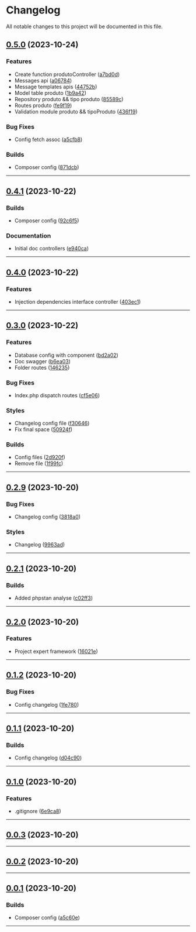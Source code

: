 <!--- BEGIN HEADER -->
# Changelog

All notable changes to this project will be documented in this file.
<!--- END HEADER -->

## [0.5.0](https://github.com/jonas-elias/mercado-software-expert/compare/v0.4.1...v0.5.0) (2023-10-24)

### Features

* Create function produtoController ([a7bd0d](https://github.com/jonas-elias/mercado-software-expert/commit/a7bd0dc0541a2977b9cc599cec054012ed5a6d8e))
* Messages api ([a06784](https://github.com/jonas-elias/mercado-software-expert/commit/a067846f36124644b676e6d504c5b00af96c1bd6))
* Message templates apis ([44752b](https://github.com/jonas-elias/mercado-software-expert/commit/44752b73ddf53e624a0daf7e07c90aa1a5c7ed6e))
* Model table produto ([1b9a42](https://github.com/jonas-elias/mercado-software-expert/commit/1b9a4249ec73118e8ac8f9342f926f1e77ef6f7b))
* Repository produto && tipo produto ([85589c](https://github.com/jonas-elias/mercado-software-expert/commit/85589ce57229ddd23476899cd1fb6e0eb234b531))
* Routes produto ([fe9f19](https://github.com/jonas-elias/mercado-software-expert/commit/fe9f191977e65807c00854ead648a389a31e1d50))
* Validation module produto && tipoProduto ([436f19](https://github.com/jonas-elias/mercado-software-expert/commit/436f1934e251c713321cda57b881938bd7fb755c))

### Bug Fixes

* Config fetch assoc ([a5cfb8](https://github.com/jonas-elias/mercado-software-expert/commit/a5cfb81a61eca5428afdac51aef96b3421bd2828))

### Builds

* Composer config ([871dcb](https://github.com/jonas-elias/mercado-software-expert/commit/871dcb4f684cd8321e415e21d3d2b3a0d331decc))


---

## [0.4.1](https://github.com/jonas-elias/mercado-software-expert/compare/v0.4.0...v0.4.1) (2023-10-22)

### Builds

* Composer config ([92c6f5](https://github.com/jonas-elias/mercado-software-expert/commit/92c6f51d965493af2aa06d0fd760c39af452f525))

### Documentation

* Initial doc controllers ([e940ca](https://github.com/jonas-elias/mercado-software-expert/commit/e940cad3d05b95e4d6f2d1e875bd86852167f3ee))


---

## [0.4.0](https://github.com/jonas-elias/mercado-software-expert/compare/v0.3.0...v0.4.0) (2023-10-22)

### Features

* Injection dependencies interface controller ([403ec1](https://github.com/jonas-elias/mercado-software-expert/commit/403ec1c40dc7e577d01ba736fee97158d3854d54))


---

## [0.3.0](https://github.com/jonas-elias/mercado-software-expert/compare/v0.2.9...v0.3.0) (2023-10-22)

### Features

* Database config with component ([bd2a02](https://github.com/jonas-elias/mercado-software-expert/commit/bd2a026d4b33a6bd4a403c211a04ba68f32982bf))
* Doc swagger ([b6ea03](https://github.com/jonas-elias/mercado-software-expert/commit/b6ea0387ab5dd7c30f7b8d4ddff6c789fecbc267))
* Folder routes ([146235](https://github.com/jonas-elias/mercado-software-expert/commit/14623530e6ba56f29a099a02bbad88fd473c2a26))

### Bug Fixes

* Index.php dispatch routes ([cf5e06](https://github.com/jonas-elias/mercado-software-expert/commit/cf5e069b462d22b98335f45472df0da2c36f46a8))

### Styles

* Changelog config file ([f30646](https://github.com/jonas-elias/mercado-software-expert/commit/f30646acf33e84cead0b1869f50f8febf18c25ee))
* Fix final space ([50924f](https://github.com/jonas-elias/mercado-software-expert/commit/50924f5d72c28f8c4072d6e36866a8fd10acdfa2))

### Builds

* Config files ([2d920f](https://github.com/jonas-elias/mercado-software-expert/commit/2d920f427beccdc81e4ad808cc29c135ce55f533))
* Remove file ([1f99fc](https://github.com/jonas-elias/mercado-software-expert/commit/1f99fc8afe528cd4cf5825a671c60dc82d6a7d8f))


---

## [0.2.9](https://github.com/jonas-elias/mercado-software-expert/compare/v0.2.8...v0.2.9) (2023-10-20)

### Bug Fixes

* Changelog config ([3818a0](https://github.com/jonas-elias/mercado-software-expert/commit/3818a042c9b488c03a954f49fc31c662179e73b5))

### Styles

* Changelog ([9963ad](https://github.com/jonas-elias/mercado-software-expert/commit/9963ad9003fcb91ed6e4b302219279efd1b53431))


---

## [0.2.1](https://github.com/jonas-elias/mercado-software-expert/compare/v0.2.0...v0.2.1) (2023-10-20)

### Builds

* Added phpstan analyse ([c02ff3](https://github.com/jonas-elias/mercado-software-expert/commit/c02ff35ce7e3c11ce1d6b77f8a4ec83c19cc8a2d))


---

## [0.2.0](https://github.com/jonas-elias/mercado-software-expert/compare/v0.1.2...v0.2.0) (2023-10-20)

### Features

* Project expert framework ([16021e](https://github.com/jonas-elias/mercado-software-expert/commit/16021ec6565b3c4bc6d44625e39c846f1822fb8c))


---

## [0.1.2](https://github.com/jonas-elias/mercado-software-expert/compare/v0.1.1...v0.1.2) (2023-10-20)

### Bug Fixes

* Config changelog ([1fe780](https://github.com/jonas-elias/mercado-software-expert/commit/1fe780776860824fad2d65f93ee83706ed385f4b))


---

## [0.1.1](https://github.com/jonas-elias/mercado-software-expert/compare/v0.1.0...v0.1.1) (2023-10-20)

### Builds

* Config changelog ([d04c90](https://github.com/jonas-elias/mercado-software-expert/commit/d04c9099a38ed3c952ac5c048f65a82886987dc1))


---

## [0.1.0](https://github.com/jonas-elias/mercado-software-expert/compare/v0.0.3...v0.1.0) (2023-10-20)

### Features

* .gitignore ([6e9ca8](https://github.com/jonas-elias/mercado-software-expert/commit/6e9ca889c2822250bc7f8b25a4920b9d298392bc))


---

## [0.0.3](https://github.com/jonas-elias/mercado-software-expert/compare/v0.0.2...v0.0.3) (2023-10-20)


---

## [0.0.2](https://github.com/jonas-elias/mercado-software-expert/compare/v0.0.1...v0.0.2) (2023-10-20)


---

## [0.0.1](https://github.com/jonas-elias/mercado-software-expert/compare/02e6cd24097602178c58a9aa004d6160b1b0ea7b...v0.0.1) (2023-10-20)

### Builds

* Composer config ([a5c60e](https://github.com/jonas-elias/mercado-software-expert/commit/a5c60e1df19c8dd5d3496136fac60291158b8196))


---

